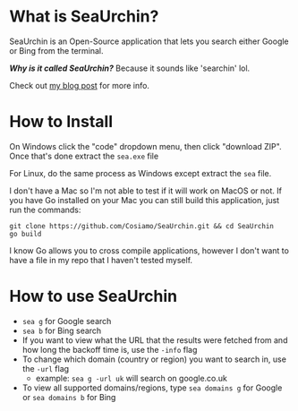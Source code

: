 # What is SeaUrchin?
SeaUrchin is an Open-Source application that lets you search either Google or Bing from the terminal.

***Why is it called SeaUrchin?*** Because it sounds like 'searchin' lol.

Check out [my blog post](https://cosiamo.hashnode.dev/search-on-google-or-bing-from-the-terminal-with-seaurchin) for more info.

# How to Install
On Windows click the "code" dropdown menu, then click "download ZIP". Once that's done extract the `sea.exe` file

For Linux, do the same process as Windows except extract the `sea` file.

I don't have a Mac so I'm not able to test if it will work on MacOS or not. If you have Go installed on your Mac you can still build this application, just run the commands:
```
git clone https://github.com/Cosiamo/SeaUrchin.git && cd SeaUrchin
go build
```
I know Go allows you to cross compile applications, however I don't want to have a file in my repo that I haven't tested myself.

# How to use SeaUrchin
- `sea g` for Google search
- `sea b` for Bing search
- If you want to view what the URL that the results were fetched from and how long the backoff time is, use the `-info` flag
- To change which domain (country or region) you want to search in, use the `-url` flag
    - example: `sea g -url uk` will search on google.co.uk
- To view all supported domains/regions, type `sea domains g` for Google or `sea domains b` for Bing
